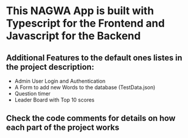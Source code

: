 # This NAGWA App is built with Typescript for the Frontend and Javascript for the Backend
## Additional Features to the default ones listes in the project description:
- Admin User Login and Authentication
- A Form to add new Words to the database (TestData.json)
- Question timer
- Leader Board with Top 10 scores
## Check the code comments for details on how each part of the project works
